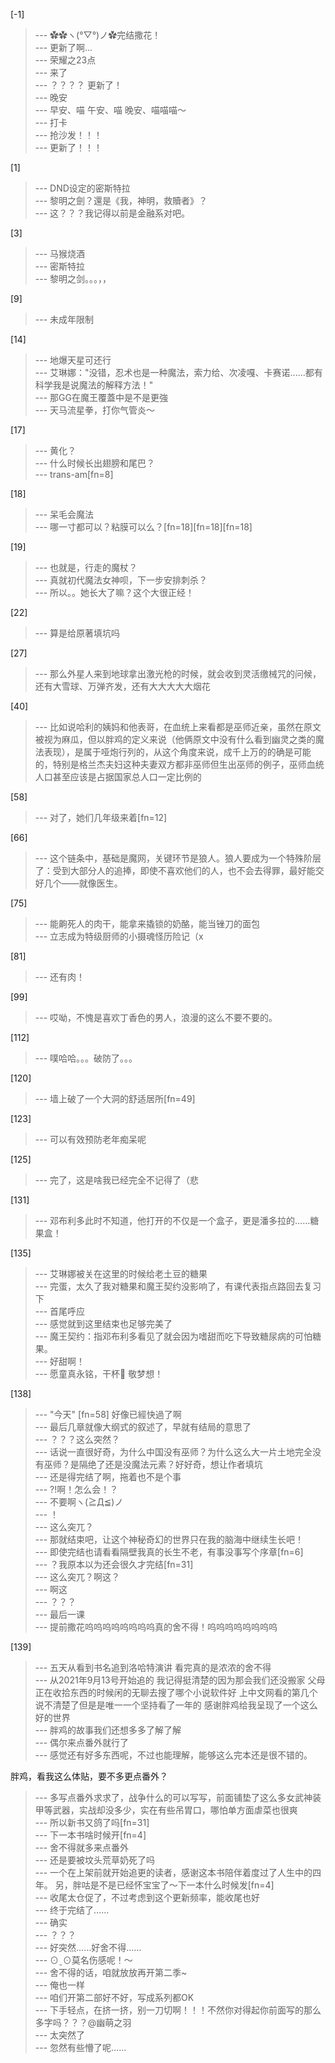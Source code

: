
[-1] 
>--- ✿✿ヽ(°▽°)ノ✿完结撒花！<br>
>--- 更新了啊...<br>
>--- 荣耀之23点<br>
>--- 来了<br>
>--- ？？？？
更新了！<br>
>--- 晚安<br>
>--- 早安、喵 午安、喵 晚安、喵喵喵～<br>
>--- 打卡<br>
>--- 抢沙发！！！<br>
>--- 更新了！！！<br>

[1] 
>--- DND设定的密斯特拉<br>
>--- 黎明之劍？還是《我，神明，救贖者》？<br>
>--- 这？？？我记得以前是金融系对吧。<br>

[3] 
>--- 马猴烧酒<br>
>--- 密斯特拉<br>
>--- 黎明之剑。。。，，<br>

[9] 
>--- 未成年限制<br>

[14] 
>--- 地爆天星可还行<br>
>--- 艾琳娜："没错，忍术也是一种魔法，索力给、次凌嘎、卡赛诺......都有科学我是说魔法的解释方法！"<br>
>--- 那GG在魔王覆蓋中是不是更強<br>
>--- 天马流星拳，打你气管炎～<br>

[17] 
>--- 黄化？<br>
>--- 什么时候长出翅膀和尾巴？<br>
>--- trans-am[fn=8]<br>

[18] 
>--- 呆毛会魔法<br>
>--- 哪一寸都可以？粘膜可以么？[fn=18][fn=18][fn=18]<br>

[19] 
>--- 也就是，行走的魔杖？<br>
>--- 真就初代魔法女神呗，下一步安排刺杀？<br>
>--- 所以。。她长大了嘛？这个大很正经！<br>

[22] 
>--- 算是给原著填坑吗<br>

[27] 
>--- 那么外星人来到地球拿出激光枪的时候，就会收到灵活缴械咒的问候，还有大雪球、万弹齐发，还有大大大大大烟花<br>

[40] 
>--- 比如说哈利的姨妈和他表哥，在血统上来看都是巫师近亲，虽然在原文被视为麻瓜，但以胖鸡的定义来说（他俩原文中没有什么看到幽灵之类的魔法表现），是属于哑炮行列的，从这个角度来说，成千上万的的确是可能的，特别是格兰杰夫妇这种夫妻双方都非巫师但生出巫师的例子，巫师血统人口甚至应该是占据国家总人口一定比例的<br>

[58] 
>--- 对了，她们几年级来着[fn=12]<br>

[66] 
>--- 这个链条中，基础是魔网，关键环节是狼人。狼人要成为一个特殊阶层了：受到大部分人的追捧，即使不喜欢他们的人，也不会去得罪，最好能交好几个——就像医生。<br>

[75] 
>--- 能齁死人的肉干，能拿来撬锁的奶酪，能当锉刀的面包<br>
>--- 立志成为特级厨师的小摄魂怪历险记（x<br>

[81] 
>--- 还有肉！<br>

[99] 
>--- 哎呦，不愧是喜欢丁香色的男人，浪漫的这么不要不要的。<br>

[112] 
>--- 噗哈哈。。。破防了。。。<br>

[120] 
>--- 墙上破了一个大洞的舒适居所[fn=49]<br>

[123] 
>--- 可以有效预防老年痴呆呢<br>

[125] 
>--- 完了，这是啥我已经完全不记得了（悲<br>

[131] 
>--- 邓布利多此时不知道，他打开的不仅是一个盒子，更是潘多拉的......糖果盒！<br>

[135] 
>--- 艾琳娜被关在这里的时候给老土豆的糖果<br>
>--- 完蛋，太久了我对糖果和魔王契约没影响了，有课代表指点路回去复习下<br>
>--- 首尾呼应<br>
>--- 感觉就到这里结束也足够完美了<br>
>--- 魔王契约：指邓布利多看见了就会因为嗜甜而吃下导致糖尿病的可怕糖果。<br>
>--- 好甜啊！<br>
>--- 愿童真永铭，干杯🍻 敬梦想！<br>

[138] 
>--- "今天" [fn=58] 好像已經快過了啊<br>
>--- 最后几章就像大纲式的叙述了，早就有结局的意思了<br>
>--- ？？？这么突然？<br>
>--- 话说一直很好奇，为什么中国没有巫师？为什么这么大一片土地完全没有巫师？是隔绝了还是没魔法元素？好好奇，想让作者填坑<br>
>--- 还是得完结了啊，拖着也不是个事<br>
>--- ?!啊！怎么会！？<br>
>--- 不要啊ヽ(≧Д≦)ノ<br>
>--- ！<br>
>--- 这么突兀？<br>
>--- 那就结束吧，让这个神秘奇幻的世界只在我的脑海中继续生长吧！<br>
>--- 即使完结也请看看隔壁我真的长生不老，有事没事写个序章[fn=6]<br>
>--- ？我原本以为还会很久才完结[fn=31]<br>
>--- 这么突兀？啊这？<br>
>--- 啊这<br>
>--- ？？？<br>
>--- 最后一课<br>
>--- 提前撒花呜呜呜呜呜呜呜呜真的舍不得！呜呜呜呜呜呜呜呜<br>

[139] 
>--- 五天从看到书名追到洛哈特演讲 看完真的是浓浓的舍不得<br>
>--- 从2021年9月13号开始追的 我记得挺清楚的因为那会我们还没搬家 父母正在收拾东西的时候闲的无聊去搜了哪个小说软件好 上中文网看的第几个说不清楚了但是是唯一一个坚持看了一年的 感谢胖鸡给我呈现了一个这么好的世界<br>
>--- 胖鸡的故事我们还想多多了解了解<br>
>--- 偶尔来点番外就行了<br>
>--- 感觉还有好多东西呢，不过也能理解，能够这么完本还是很不错的。




胖鸡，看我这么体贴，要不多更点番外？<br>
>--- 多写点番外求求了，战争什么的可以写写，前面铺垫了这么多女武神装甲等武器，实战却没多少，实在有些吊胃口，哪怕单方面虐菜也很爽<br>
>--- 所以新书又鸽了吗[fn=31]<br>
>--- 下一本书啥时候开[fn=4]<br>
>--- 舍不得就多来点番外<br>
>--- 还是要被坟头荒草奶死了吗<br>
>--- 一个在上架前就开始追更的读者，感谢这本书陪伴着度过了人生中的四年。
另，胖咕是不是已经怀宝宝了～下一本什么时候发[fn=4]<br>
>--- 收尾太仓促了，不过考虑到这个更新频率，能收尾也好<br>
>--- 终于完结了……<br>
>--- 确实<br>
>--- ？？？<br>
>--- 好突然……好舍不得……<br>
>--- ⊙ˍ⊙莫名伤感呢！～<br>
>--- 舍不得的话，咱就放放再开第二季~<br>
>--- 俺也一样<br>
>--- 咱们开第二部好不好，写成系列都OK<br>
>--- 下手轻点，在挤一挤，别一刀切啊！！！不然你对得起你前面写的那么多字吗？？？@幽萌之羽<br>
>--- 太突然了<br>
>--- 忽然有些懵了呢……<br>

